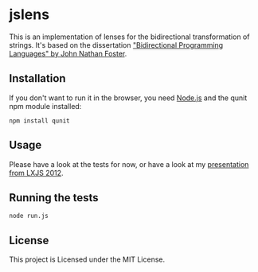 jslens
======

This is an implementation of lenses for the bidirectional transformation of
strings. It's based on the dissertation ["Bidirectional Programming Languages"
by John Nathan Foster][1].


Installation
------------

If you don't want to run it in the browser, you need [Node.js][2] and the
qunit npm module installed:

    npm install qunit


Usage
-----

Please have a look at the tests for now, or have a look at my [presentation
from LXJS 2012][3].


Running the tests
-----------------

    node run.js


License
-------

This project is Licensed under the MIT License.


[1]: http://www.cs.cornell.edu/~jnfoster/papers/jnfoster-dissertation.pdf
[2]: http://nodejs.org/
[3]: http://vmx.cx/lxjs2012/
